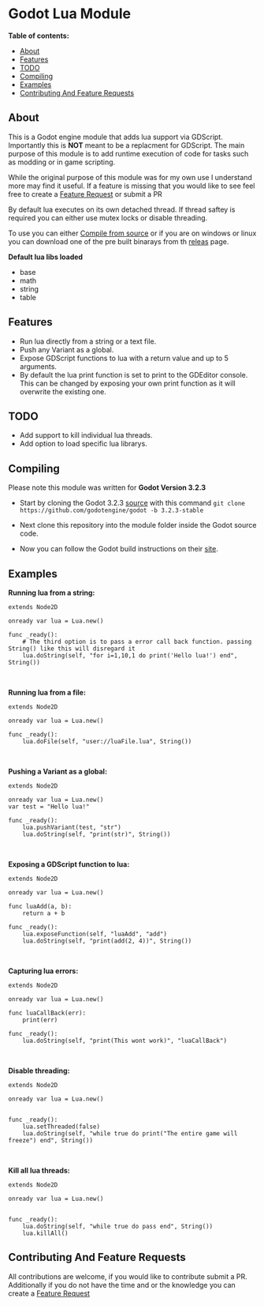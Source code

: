

 Godot Lua Module
===============
**Table of contents:**
  * [About](#about)
  * [Features](#features)
  * [TODO](#todo)
  * [Compiling](#compiling)
  * [Examples](#examples)
  * [Contributing And Feature Requests](#contributing-and-feature-requests)

About
-------
This is a Godot engine module that adds lua support via GDScript. Importantly this is **NOT** meant to be a replacment for GDScript. The main purpose of this module is to add runtime execution of code for tasks such as modding or in game scripting. 

While the original purpose of this module was for my own use I understand more may find it useful. If a feature is missing that you would like to see feel free to create a [Feature Request](https://github.com/Trey2k/lua/issues/new?assignees=&labels=feature%20request&template=feature_request.md&title=) or submit a PR 

By default lua executes on its own detached thread. If thread saftey is required you can either use mutex locks or disable threading.

To use you can either [Compile from source](#compiling) or if you are on windows or linux you can download one of the pre built binarays from th [releas](https://github.com/Trey2k/lua/releases) page.

**Default lua libs loaded**
- base
- math
- string
- table

Features
--------------------------------
- Run lua directly from a string or a text file.
- Push any Variant as a global.
- Expose GDScript functions to lua with a return value and up to 5 arguments.
- By default the lua print function is set to print to the GDEditor console. This can be changed by exposing your own print function as it will overwrite the existing one.

TODO
-----
- Add support to kill individual lua threads.
- Add option to load specific lua librarys.

Compiling
------------
  Please note this module was written for **Godot Version 3.2.3**
- Start by cloning the Godot 3.2.3 [source](https://github.com/godotengine/godot/tree/3.2.3-stable) with this command `git clone https://github.com/godotengine/godot -b 3.2.3-stable`

- Next clone this repository into the module folder inside the Godot source code.

- Now you can follow the Godot build instructions on their [site](https://docs.godotengine.org/en/latest/development/compiling/).

Examples
------------
**Running lua from a string:**
```
extends Node2D

onready var lua = Lua.new()

func _ready():
	# The third option is to pass a error call back function. passing String() like this will disregard it
	lua.doString(self, "for i=1,10,1 do print('Hello lua!') end", String())
```
<br />

**Running lua from a file:**
```
extends Node2D

onready var lua = Lua.new()

func _ready():
	lua.doFile(self, "user://luaFile.lua", String())
```
<br />

**Pushing a Variant as a global:**
```
extends Node2D

onready var lua = Lua.new()
var test = "Hello lua!"

func _ready():
	lua.pushVariant(test, "str")
	lua.doString(self, "print(str)", String())
```
<br />

**Exposing a GDScript function to lua:**
```
extends Node2D

onready var lua = Lua.new()

func luaAdd(a, b):
	return a + b

func _ready():
	lua.exposeFunction(self, "luaAdd", "add")
	lua.doString(self, "print(add(2, 4))", String())
```
<br />

**Capturing lua errors:**
```
extends Node2D

onready var lua = Lua.new()

func luaCallBack(err):
	print(err)

func _ready():
	lua.doString(self, "print(This wont work)", "luaCallBack")
```
<br />

**Disable threading:**
```
extends Node2D

onready var lua = Lua.new()


func _ready():
	lua.setThreaded(false)
	lua.doString(self, "while true do print("The entire game will freeze") end", String())
```
<br />

**Kill all lua threads:**
```
extends Node2D

onready var lua = Lua.new()


func _ready():
	lua.doString(self, "while true do pass end", String())
	lua.killAll()
```
Contributing And Feature Requests
---------------
All contributions are welcome, if you would like to contribute submit a PR.
<br />
Additionally if you do not have the time and or the knowledge you can create a [Feature Request](https://github.com/Trey2k/lua/issues/new?assignees=&labels=feature%20request&template=feature_request.md&title=)
